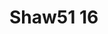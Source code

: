 <a name="material" />

# Shaw51 16
<script type="application/ld+json">
  {
    "@context": "https://schema.org/",
    "@type": "ChemicalSubstance",
    "http://purl.org/dc/terms/conformsTo":
      {
        "@type": "CreativeWork",
        "@id": "https://bioschemas.org/profiles/ChemicalSubstance/0.4-RELEASE/"
      },
    "@id": "https://egonw.github.io/nanowiki/nanowiki46.html#material",
    "name": "Shaw51 16",
    "sameAs: "http://127.0.0.1/mediawiki/index.php/Special:URIResolver/Shaw51_16"
  }
</script>

